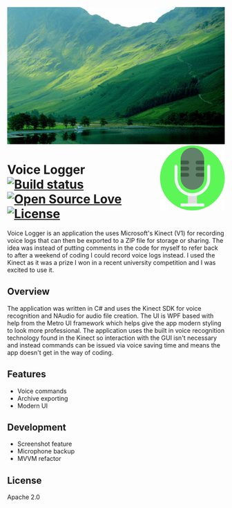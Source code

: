
<img src='icons/preview.gif' />

<img src='icons/icon.png' width='150' height='150' align='right' />

# Voice Logger &nbsp; &nbsp; &nbsp; &nbsp; [![Build status](https://ci.appveyor.com/api/projects/status/9y0w7cl80g4874ia?svg=true)](https://ci.appveyor.com/project/william-taylor/voice-logger) [![Open Source Love](https://badges.frapsoft.com/os/v1/open-source.svg?v=102)](https://github.com/ellerbrock/open-source-badge/)  [![License](https://img.shields.io/badge/License-Apache%202.0-blue.svg)](https://opensource.org/licenses/Apache-2.0)

Voice Logger is an application the uses Microsoft's Kinect (V1) for recording voice logs that can then be exported to a ZIP file for storage or sharing. The idea was instead of putting comments in the code for myself to refer back to after a weekend of coding I could record voice logs instead. I used the Kinect as it was a prize I won in a recent university competition and I was excited to use it.

## Overview

The application was written in C# and uses the Kinect SDK for voice recognition and NAudio for audio file creation. The UI is WPF based with help from the Metro UI framework which helps give the app modern styling to look more professional. The application uses the built in voice recognition technology found in the Kinect so interaction with the GUI isn't necessary and instead commands can be issued via voice saving time and means the app doesn't get in the way of coding. 

## Features

* Voice commands
* Archive exporting
* Modern UI
 
## Development

* Screenshot feature
* Microphone backup
* MVVM refactor

## License

Apache 2.0
